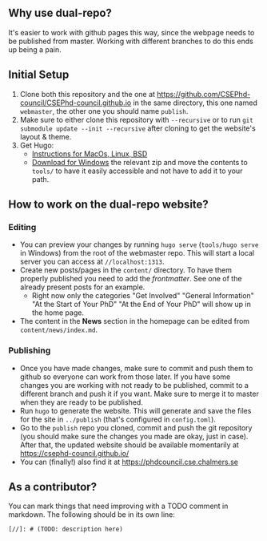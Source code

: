 ## Why use dual-repo? 
It's easier to work with github pages this way, since the webpage needs to be published from master. Working with different branches to do this ends up being a pain.

## Initial Setup
1. Clone both this repository and the one at https://github.com/CSEPhd-council/CSEPhd-council.github.io in the same directory, this one named `webmaster`, the other one you should name `publish`.
2. Make sure to either clone this repository with `--recursive` or to run `git submodule update --init --recursive` after cloning to get the website's layout & theme.
3. Get Hugo:
   - [Instructions for MacOs, Linux, BSD](https://gohugo.io/getting-started/installing)
   - [Download for Windows](https://github.com/gohugoio/hugo/releases) the relevant zip and move the contents to `tools/` to have it easily accessible and not have to add it to your path.

## How to work on the dual-repo website?

### Editing
- You can preview your changes by running `hugo serve` (`tools/hugo serve` in Windows) from the root of the webmaster repo. This will start a local server you can access at `//localhost:1313`.
- Create new posts/pages in the `content/` directory. To have them properly published you need to add the *frontmatter*. See one of the already present posts for an example.
  - Right now only the categories "Get Involved" "General Information" "At the Start of Your PhD" "At the End of Your PhD" will show up in the home page.
- The content in the **News** section in the homepage can be edited from `content/news/index.md`.
  
### Publishing
- Once you have made changes, make sure to commit and push them to github so everyone can work from those later. If you have some changes you are working with not ready to be published, commit to a different branch and push it if you want. Make sure to merge it to master when they are ready to be published.
- Run `hugo` to generate the website. This will generate and save the files for the site in `../publish` (that's configured in `config.toml`).
- Go to the `publish` repo you cloned, commit and push the git repository (you should make sure the changes you made are okay, just in case). After that, the updated website should be available momentarily at https://csephd-council.github.io/
- You can (finally!) also find it at https://phdcouncil.cse.chalmers.se

## As a contributor? 
You can mark things that need improving with a TODO comment in markdown. The following should be in its own line:

```
[//]: # (TODO: description here)
```
